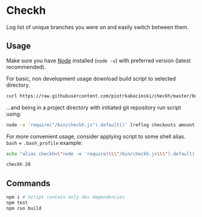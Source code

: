 # Checkh

Log list of unique branches you were on and easily switch between them.

## Usage

Make sure you have [Node](https://nodejs.org/) installed (`node -v`) with preferred version (latest recommended).

For basic, non development usage download build script to selected directory.

```Bash
curl https://raw.githubusercontent.com/piotrkabacinski/checkh/master/build/checkh.js --output /bin/checkh.js
```

...and being in a project directory with initiated git repository run script using:

```Bash
node -e 'require("/bin/checkh.js").default()' [reflog checkouts amount]
```

For more convenient usage, consider applying script to some shell alias. `bash` + `.bash_profile` example:

```Bash
echo "alias checkh=\"node -e 'require(\\\"/bin/checkh.js\\\").default()'\"" >> ~/.bash_profile

checkh 20
```

## Commands

```Bash
npm i # Script contain only dev dependencies
npm test
npm run build
```
